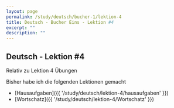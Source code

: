 ```yaml
---
layout: page
permalink: /study/deutsch/bucher-1/lektion-4
title: Deutsch - Bucher Eins - Lektion #4
excerpt: ""
description: ""
---
```


## Deutsch - Lektion #4

Relativ zu Lektion 4 Übungen

Bisher habe ich die folgenden Lektionen gemacht

* [Hausaufgaben]({{ '/study/deutsch/lektion-4/hausaufgaben' }})
* [Wortschatz]({{ '/study/deutsch/lektion-4/Wortschatz' }})
